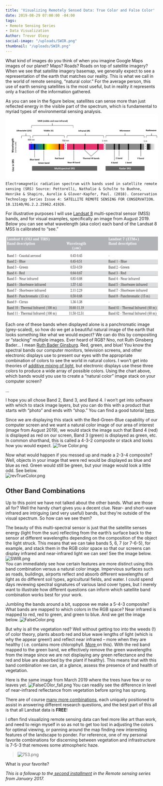 ```yaml
---
title: 'Visualizing Remotely Sensed Data: True Color and False Color'
date: 2019-08-29 07:00:00 -04:00
tags:
- Remote Sensing Series
- Data Visualization
Author: Trevor Olexy
social-image: "/uploads/SWIR.png"
thumbnail: "/uploads/SWIR.png"
---
```


What kind of images do you think of when you imagine Google Maps images of our planet? Maps? Roads? Roads on top of satellite imagery? When we see that satellite imagery basemap, we generally expect to see a representation of the earth that matches our  reality. This is what we call in the world of remote sensing, “natural color.” For the average person, this use of earth sensing satellites is the most useful, but in reality it represents only  a fraction of the information gathered.

<!--more-->

 As you can see in the figure below, satellites can sense more than just reflected energy in the visible part of the spectrum, which is fundamental to myriad types of environmental sensing analysis.
![spectral graph-5eb8d4.png](/uploads/spectral%20graph-5eb8d4.png)
`Electromagnetic radiation spectrum with bands used in satellite remote sensing (SRS) Source: Pettorelli, Nathalie & Schulte to Buehne, Henrike & Shapiro, Aurelie & Glover-Kapfer, Paul. (2018). Conservation Technology Series Issue 4: SATELLITE REMOTE SENSING FOR CONSERVATION. 10.13140/RG.2.2.25962.41926.`

For illustrative purposes I will use [Landsat 8](https://landsat.gsfc.nasa.gov/landsat-8/landsat-8-bands/) multi-spectral sensor (MSS) bands, and for visual  examples, specifically an image from August 2019. Below you can see what wavelength (aka color) each band of the Landsat 8 MSS is calibrated to “see.”

![LS8 bands.png](/uploads/LS8%20bands.png)

Each one of these bands when displayed alone is a panchromatic image (grey-scaled), so how do we get a beautiful natural image of the earth that looks something like what we would expect? We can do this by compositing or “stacking” multiple images. Ever heard of RGB? Nno, not Ruth Ginsberg Bader... I mean [Ruth Bader Ginsburg](https://www.britannica.com/biography/Ruth-Bader-Ginsburg).  Red, green, and blue! You know the spectral bands  our computer monitors, television screens, and other electronic displays use to present our eyes with the appropriate combination of colors to see the world in natural colors. I won't get into theories of  [additive mixing of light](https://en.wikipedia.org/wiki/Primary_color#Additive_mixing_of_light), but electronic displays use these three colors to produce a wide array of possible colors. Using the chart above, which bands would you use to create a “natural color” image stack on your computer screen?

...

I hope you all chose Band 2, Band 3, and Band 4. I won’t get into software with which to stack image layers, but you can do this with a product that starts with “photo” and ends with “shop.” You can find a good tutorial [here](http://www.shadedrelief.com/landsat8/landsat8naturalc.html).

Since we are displaying this stack with the Red-Green-Blue capability of our computer screen and we want a natural color image of our area of interest (image from August 2019), we would stack the image such that Band 4 (red) is displayed as red on our screen, Band 3 (green) is displayed as green, etc.  In common shorthand, this is called a 4-3-2 composite or stack and looks how you would expect.
![True Color.png](/uploads/True%20Color.png)

Now what would happen if you messed up and made a 2-3-4 composite? Well, objects in your image that were red would be displayed as blue and blue as red. Green would still be green, but your image would look a little odd. See below. \
![revTrueColor.png](/uploads/revTrueColor.png)

## Other Band Combinations

Up to this point we have not talked about the other bands. What are those all for? Well the handy chart gives you a decent clue. Near- and short-wave infrared are intriguing (and very useful) bands, but they're outside of the visual spectrum. So how can we see them? 

The beauty of this multi-spectral sensor is just that the satellite senses  energy (light from the sun) reflecting from the earth’s surface back to the sensor at different wavelengths depending on the composition of the object the light struck. This means that we can take bands 5, 6, 7 (or 7-6-5), for example, and stack them in the RGB color space so that our screens can display infrared and near-infrared light we can see! See the image below. \
![SWIR.png](/uploads/SWIR.png)\
You can immediately see how certain features are more distinct using this band combination versus a natural color image. Impervious surfaces such as roads, buildings, airports reflect and absorb different wavelengths of light as do different soil types, agricultural fields, and water. I could spend days reviewing spectral signatures of various land cover types, but I merely want to illustrate how different  questions can inform which satellite band combination works best for your work.

Jumbling the bands around a bit, suppose we make a 5-4-3 composite? What bands are mapped to which colors in the RGB space? Near infrared is mapped to red, red to green, and green to blue. And we get the image below.
![FalseColor.png](/uploads/FalseColor.png)

But why is all the vegetation red? Well without getting too into the weeds (!) of color theory, plants absorb red and blue wave lengths of light (which is why the appear green!) and reflect near infrared – more when they are healthy ( i.e. contains more chlorophyll. [More ](https://science.nasa.gov/ems/08_nearinfraredwaves)on this). With the red band mapped to the green band, we effectively remove the green wavelengths from the image since we are not displaying any green reflectance and the red and blue are absorbed by the plant if healthy). This means that with this band combination we can, at a glance, assess the presence of and health of vegetation.


Here is the same image from March 2019 where the trees have few or no leaves yet.
![FalseCOlor_fall.png](/uploads/FalseCOlor_fall.png)
You can readily see the difference in level of near-infrared reflectance from vegetation before spring has sprung.

There are of course [many more combinations](https://www.harrisgeospatial.com/Support/Self-Help-Tools/Help-Articles/Help-Articles-Detail/ArtMID/10220/ArticleID/15691/The-Many-Band-Combinations-of-Landsat-8), each uniquely positioned to assist in answering different research questions, and  the best part of this all is that all Landsat data is **FREE**!

I often find visualizing remote sensing data can feel more like art than work, and need to reign myself in so as not to get too lost in adjusting the colors for optimal viewing, or panning around the map finding new interesting features of the landscape to ponder. For reference, one of my personal favorite combinations for discerning between vegetation and infrastructure is 7-5-3 that removes some atmospheric haze.

> ![753.png](/uploads/753.png)

What is your favorite? 

*This is a followup to the[ second installment](https://dai-global-digital.com/part-2-la-la-landsat-making-use-of-landsat-imagery.html) in the Remote sensing series from January 2017.*